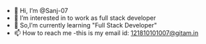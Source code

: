 - 👋 Hi, I’m @Sanj-07
- 👀 I’m interested in to work as full stack developer 
- 🌱 So,I’m currently learning "Full Stack Developer"
- 📫 How to reach me -this is my email id: 121810101007@gitam.in

<!---
Sanj-07/Sanj-07 is a ✨ special ✨ repository because its `README.md` (this file) appears on your GitHub profile.
You can click the Preview link to take a look at your changes.
--->
